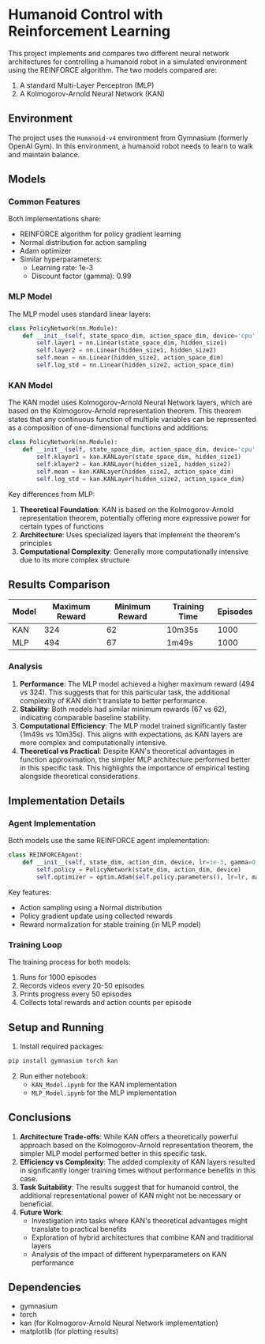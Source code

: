 # Humanoid Control with Reinforcement Learning

This project implements and compares two different neural network architectures for controlling a humanoid robot in a simulated environment using the REINFORCE algorithm. The two models compared are:
1. A standard Multi-Layer Perceptron (MLP)
2. A Kolmogorov-Arnold Neural Network (KAN)

## Environment

The project uses the `Humanoid-v4` environment from Gymnasium (formerly OpenAI Gym). In this environment, a humanoid robot needs to learn to walk and maintain balance.

## Models

### Common Features
Both implementations share:
- REINFORCE algorithm for policy gradient learning
- Normal distribution for action sampling
- Adam optimizer
- Similar hyperparameters:
  - Learning rate: 1e-3
  - Discount factor (gamma): 0.99

### MLP Model
The MLP model uses standard linear layers:
```python
class PolicyNetwork(nn.Module):
    def __init__(self, state_space_dim, action_space_dim, device='cpu', hidden_size1=100, hidden_size2=50):
        self.layer1 = nn.Linear(state_space_dim, hidden_size1)
        self.layer2 = nn.Linear(hidden_size1, hidden_size2)
        self.mean = nn.Linear(hidden_size2, action_space_dim)
        self.log_std = nn.Linear(hidden_size2, action_space_dim)
```

### KAN Model
The KAN model uses Kolmogorov-Arnold Neural Network layers, which are based on the Kolmogorov-Arnold representation theorem. This theorem states that any continuous function of multiple variables can be represented as a composition of one-dimensional functions and additions:
```python
class PolicyNetwork(nn.Module):
    def __init__(self, state_space_dim, action_space_dim, device='cpu', hidden_size1=100, hidden_size2=50):
        self.klayer1 = kan.KANLayer(state_space_dim, hidden_size1)
        self.klayer2 = kan.KANLayer(hidden_size1, hidden_size2)
        self.mean = kan.KANLayer(hidden_size2, action_space_dim)
        self.log_std = kan.KANLayer(hidden_size2, action_space_dim)
```

Key differences from MLP:
1. **Theoretical Foundation**: KAN is based on the Kolmogorov-Arnold representation theorem, potentially offering more expressive power for certain types of functions
2. **Architecture**: Uses specialized layers that implement the theorem's principles
3. **Computational Complexity**: Generally more computationally intensive due to its more complex structure

## Results Comparison

| Model | Maximum Reward | Minimum Reward | Training Time | Episodes |
|-------|----------------|----------------|---------------|----------|
| KAN   | 324           | 62             | 10m35s        | 1000     |
| MLP   | 494           | 67             | 1m49s         | 1000     |

### Analysis
1. **Performance**: The MLP model achieved a higher maximum reward (494 vs 324). This suggests that for this particular task, the additional complexity of KAN didn't translate to better performance.
2. **Stability**: Both models had similar minimum rewards (67 vs 62), indicating comparable baseline stability.
3. **Computational Efficiency**: The MLP model trained significantly faster (1m49s vs 10m35s). This aligns with expectations, as KAN layers are more complex and computationally intensive.
4. **Theoretical vs Practical**: Despite KAN's theoretical advantages in function approximation, the simpler MLP architecture performed better in this specific task. This highlights the importance of empirical testing alongside theoretical considerations.

## Implementation Details

### Agent Implementation
Both models use the same REINFORCE agent implementation:
```python
class REINFORCEAgent:
    def __init__(self, state_dim, action_dim, device, lr=1e-3, gamma=0.99):
        self.policy = PolicyNetwork(state_dim, action_dim, device)
        self.optimizer = optim.Adam(self.policy.parameters(), lr=lr, maximize=True)
```

Key features:
- Action sampling using a Normal distribution
- Policy gradient update using collected rewards
- Reward normalization for stable training (in MLP model)

### Training Loop
The training process for both models:
1. Runs for 1000 episodes
2. Records videos every 20-50 episodes
3. Prints progress every 50 episodes
4. Collects total rewards and action counts per episode

## Setup and Running

1. Install required packages:
```bash
pip install gymnasium torch kan
```

2. Run either notebook:
   - `KAN_Model.ipynb` for the KAN implementation
   - `MLP_Model.ipynb` for the MLP implementation

## Conclusions

1. **Architecture Trade-offs**: While KAN offers a theoretically powerful approach based on the Kolmogorov-Arnold representation theorem, the simpler MLP model performed better in this specific task.
2. **Efficiency vs Complexity**: The added complexity of KAN layers resulted in significantly longer training times without performance benefits in this case.
3. **Task Suitability**: The results suggest that for humanoid control, the additional representational power of KAN might not be necessary or beneficial.
4. **Future Work**: 
   - Investigation into tasks where KAN's theoretical advantages might translate to practical benefits
   - Exploration of hybrid architectures that combine KAN and traditional layers
   - Analysis of the impact of different hyperparameters on KAN performance

## Dependencies
- gymnasium
- torch
- kan (for Kolmogorov-Arnold Neural Network implementation)
- matplotlib (for plotting results)
